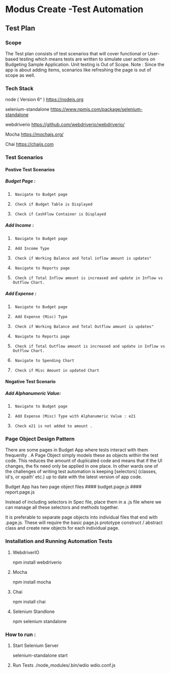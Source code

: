 # Modus Create -Test Automation 

## Test Plan


### Scope
The Test plan consists of test scenarios that will cover functional or User-based testing which means tests are written to simulate user actions on Budgeting Sample Application. Unit testing is Out of Scope.
Note : Since the app is about adding items,  scenarios like refreshing the page is out of scope as well.

### Tech Stack
node ( Version 6^ ) https://nodejs.org

selenium-standalone https://www.npmjs.com/package/selenium-standalone

webdriverio https://github.com/webdriverio/webdriverio/

Mocha https://mochajs.org/

Chai https://chaijs.com 




### Test Scenarios 

#### Postive Test Scenarios

##### Budget Page : 
    
1.      Navigate to Budget page
2.      Check if Budget Table is Displayed
3.      Check if CashFlow Container is Displayed

##### Add Income : 
    
1.      Navigate to Budget page
2.      Add Income Type
3.      Check if Working Balance and Total inflow amount is updates"
4.      Navigate to Reports page
5.      Check if Total Inflow amount is increased and update in Inflow vs Outflow Chart.

##### Add Expense : 
    
1.      Navigate to Budget page
2.      Add Expense (Misc) Type
3.      Check if Working Balance and Total Outflow amount is updates"
4.      Navigate to Reports page
5.      Check if Total Outflow amount is increased and update in Inflow vs Outflow Chart.
6.      Navigate to Spending Chart
7.      Check if Misc Amount in updated Chart

#### Negative Test Scenario

##### Add Alphanumeric Value: 
1.      Navigate to Budget page
2.      Add Expense (Misc) Type with Alphanumeric Value : e21
3.      Check e21 is not added to amount .

### Page Object Design Pattern
There are some pages in Budget App where tests interact with them frequenlty . A Page Object simply models these as objects within the test code. This reduces the amount of duplicated code and means that if the UI changes, the fix need only be applied in one place. In other wards one of the challenges of writing test automation is keeping  [selectors] (classes, id's, or xpath' etc.) up to date with the latest version of app code.

Budget App has two page object files
    #### budget.page.js
    #### report.page.js

Instead of including  selectors in  Spec file,  place them in a <pagename>.js file where we can manage all these selectors and methods together.

It is preferable to separate page objects into individual files that end with .page.js. These will require the basic page.js prototype construct / abstract class and create new objects for each individual page.

### Installation and Running Automation Tests 

1.    WebdriverIO

      npm install webdriverio

2.    Mocha

      npm install mocha

3.    Chai

      npm install chai

4. Selenium Standlone

      npm selenium standalone

### How to run :

1.    Start Selenium Server

      selenium-standalone start

2.    Run Tests
      ./node_modules/.bin/wdio wdio.conf.js




